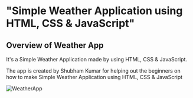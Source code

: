 # "Simple Weather Application using HTML, CSS &amp; JavaScript"

## Overview of Weather App

It's a  Simple Weather Application made by using HTML, CSS &amp; JavaScript.

The app is created by Shubham Kumar for helping out the beginners on how to make Simple Weather Application using HTML, CSS &amp; JavaScript


![WeatherApp](https://user-images.githubusercontent.com/42378118/99897986-fd02dc00-2cc3-11eb-9cac-f5b577bfef40.png)

